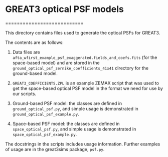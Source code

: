 # GREAT3 optical PSF models
===========================

This directory contains files used to generate the optical PSFs for GREAT3.

The contents are as follows:

1. Data files are `afta_wfirst_example_psf_exaggerated.fields_and_coefs.fits`
(for the space-based model) and are stored in the
`ground_optical_psf_zernike_coefficients_41x41` directory for the ground-based
model.

2. `GREAT3_COEFFICIENTS.ZPL` is an example ZEMAX script that was used to get the
space-based optical PSF model in the format we need for use by our scripts.

3. Ground-based PSF model: the classes are defined in `ground_optical_psf.py`,
and simple usage is demonstrated in `ground_optical_psf_example.py`.

4. Space-based PSF model: the classes are defined in `space_optical_psf.py`, and
simple usage is demonstrated in `space_optical_psf_example.py`.

The docstrings in the scripts includes usage information.  Further examples of
usage are in the great3sims package, `psf.py`.
